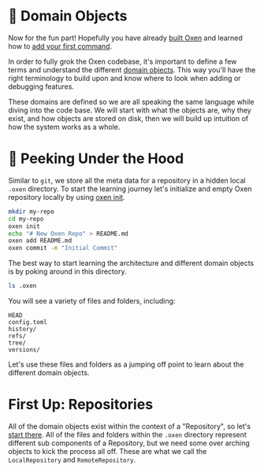 # 🐂 Domain Objects

Now for the fun part! Hopefully you have already [built Oxen](./development/build_and_run.md) and learned how to [add your first command](./development/add_command.md).

In order to fully grok the Oxen codebase, it's important to define a few terms and understand the different [domain objects](domains.md). This way you'll have the right terminology to build upon and know where to look when adding or debugging features.

These domains are defined so we are all speaking the same language while diving into the code base. We will start with what the objects are, why they exist, and how objects are stored on disk, then we will build up intuition of how the system works as a whole.

# 👀 Peeking Under the Hood

Similar to `git`, we store all the meta data for a repository in a hidden local `.oxen` directory. To start the learning journey let's initialize and empty Oxen repository locally by using [oxen init](./commands/init.md).

```bash
mkdir my-repo
cd my-repo
oxen init
echo "# New Oxen Repo" > README.md
oxen add README.md
oxen commit -m "Initial Commit"
```

The best way to start learning the architecture and different domain objects is by poking around in this directory.

```bash
ls .oxen
```

You will see a variety of files and folders, including:

```
HEAD
config.toml
history/
refs/
tree/
versions/
```

Let's use these files and folders as a jumping off point to learn about the different domain objects.

# First Up: Repositories

All of the domain objects exist within the context of a "Repository", so let's [start there](domains/repositories.md). All of the files and folders within the `.oxen` directory represent different sub components of a Repository, but we need some over arching objects to kick the process all off. These are what we call the `LocalRepository` and `RemoteRepository`.


